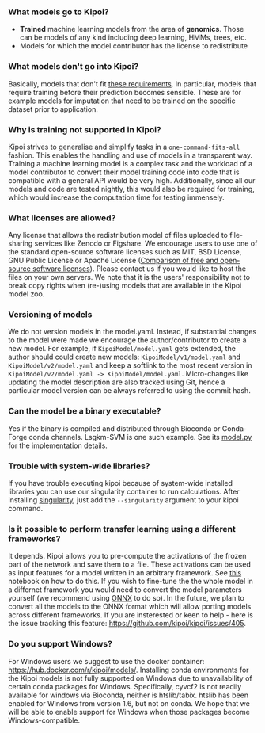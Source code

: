 ### What models go to Kipoi?

  - **Trained** machine learning models from the area of **genomics**. Those can be models of any kind including deep learning, HMMs, trees, etc.
  - Models for which the model contributor has the license to redistribute

### What models don't go into Kipoi?

Basically, models that don't fit [these requirements](#what-models-go-to-kipoi). In particular, models that require 
training before their prediction becomes sensible. These are for example models for imputation that need to be trained 
on the specific dataset prior to application.

### Why is training not supported in Kipoi?

Kipoi strives to generalise and simplify tasks in a `one-command-fits-all` fashion. This enables the handling and use 
of models in a transparent way. Training a machine learning model is a complex task and the workload of a model 
contributor to convert their model training code into code that is compatible with a general API would be very high. 
Additionally, since all our models and code are tested nightly, this would also be required for training, which would 
increase the computation time for testing immensely. 

### What licenses are allowed?

Any license that allows the redistribution model of files uploaded to file-sharing services like Zenodo or Figshare. We encourage users to use one of the standard open-source software licenses such as MIT, BSD License, GNU Public License or Apache License ([Comparison of free and open-source software licenses](https://en.wikipedia.org/wiki/Comparison_of_free_and_open-source_software_licenses)). Please contact us if you would like to host the files on your own servers. We note that it is the users' responsibility not to break copy rights when (re-)using models that are available in the Kipoi model zoo.

### Versioning of models

We do not version models in the model.yaml. Instead, if substantial changes to the model were made we 
encourage the author/contributor to create a new model. For example, if `KipoiModel/model.yaml` gets extended, the author
should could create new models: `KipoiModel/v1/model.yaml` and `KipoiModel/v2/model.yaml` and keep a softlink to the 
most recent version in `KipoiModel/v2/model.yaml -> KipoiModel/model.yaml`. 
Micro-changes like updating the model description are also tracked using Git, hence a particular model version can be 
always referred to using the commit hash.

### Can the model be a binary executable?

Yes if the binary is compiled and distributed through Bioconda or Conda-Forge conda channels. Lsgkm-SVM is one such example. See its [model.py](https://github.com/kipoi/models/blob/master/lsgkm-SVM/model.py) for the implementation details.

### Trouble with system-wide libraries?

If you have trouble executing kipoi because of system-wide installed libraries you can use our singularity container
to run calculations. After installing [singularity](https://www.sylabs.io/guides/latest/user-guide/quick_start.html#quick-installation-steps), just add the `--singularity` argument to your kipoi command.

### Is it possible to perform transfer learning using a different frameworks?

It depends. Kipoi allows you to pre-compute the activations of the frozen part of the network and save them to a file. These activations can be used as input features for a model written in an arbitrary framework. See [this](https://github.com/kipoi/manuscript/blob/master/src/transfer_learning/pre-computed-tlearn.ipynb) notebook on how to do this. If you wish to fine-tune the the whole model in a differnet framework you would need to convert the model parameters yourself (we recommend using [ONNX](https://onnx.ai/) to do so). In the future, we plan to convert all the models to 
the ONNX format which will allow porting models across different frameworks. If you are insterested or keen to help - 
here is the issue tracking this feature: https://github.com/kipoi/kipoi/issues/405.

### Do you support Windows?

For Windows users we suggest to use the docker container: https://hub.docker.com/r/kipoi/models/. Installing conda environments for the Kipoi models is not fully supported on Windows due to unavailability of certain conda packages for Windows. Specifically, cyvcf2 is not readily available for windows via Bioconda, neither is htslib/tabix. htslib has been enabled for Windows from version 1.6, but not on conda. We hope that we will be able to enable support for Windows when those packages become Windows-compatible.
